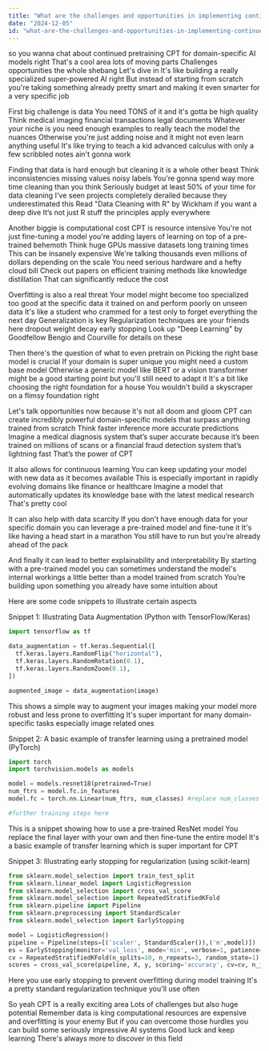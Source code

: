 ```yaml
---
title: "What are the challenges and opportunities in implementing continued pretraining (CPT) for domain-specific AI models?"
date: "2024-12-05"
id: "what-are-the-challenges-and-opportunities-in-implementing-continued-pretraining-cpt-for-domain-specific-ai-models"
---
```


 so you wanna chat about continued pretraining CPT for domain-specific AI models right  That's a cool area lots of moving parts  Challenges opportunities the whole shebang  Let's dive in  It's like building a really specialized super-powered AI right  But instead of starting from scratch you're taking something already pretty smart and making it even smarter for a very specific job

First big challenge is data  You need TONS of it and it's gotta be high quality  Think medical imaging  financial transactions  legal documents  Whatever your niche is  you need enough examples to really teach the model the nuances  Otherwise you're just adding noise and it might not even learn anything useful  It's like trying to teach a kid advanced calculus with only a few scribbled notes  ain't gonna work

Finding that data is hard enough but cleaning it is a whole other beast  Think inconsistencies missing values noisy labels  You're gonna spend way more time cleaning than you think  Seriously  budget at least 50% of your time for data cleaning  I've seen projects completely derailed because they underestimated this  Read "Data Cleaning with R" by Wickham if you want a deep dive  It’s not just R stuff the principles apply everywhere

Another biggie is computational cost  CPT is resource intensive  You're not just fine-tuning a model you're adding layers of learning on top of a pre-trained behemoth  Think huge GPUs massive datasets long training times  This can be insanely expensive  We're talking thousands even millions of dollars depending on the scale  You need serious hardware and a hefty cloud bill  Check out papers on efficient training methods like knowledge distillation  That can significantly reduce the cost

Overfitting is also a real threat  Your model might become too specialized  too good at the specific data it trained on and perform poorly on unseen data  It's like a student who crammed for a test only to forget everything the next day  Generalization is key  Regularization techniques are your friends here dropout weight decay early stopping  Look up "Deep Learning" by Goodfellow Bengio and Courville for details on these

Then there's the question of what to even pretrain on  Picking the right base model is crucial  If your domain is super unique you might need a custom base model  Otherwise a generic model like BERT or a vision transformer might be a good starting point but you'll still need to adapt it  It's a bit like choosing the right foundation for a house  You wouldn't build a skyscraper on a flimsy foundation right

Let's talk opportunities now because it's not all doom and gloom  CPT can create incredibly powerful domain-specific models that surpass anything trained from scratch  Think faster inference more accurate predictions  Imagine a medical diagnosis system that’s super accurate because it’s been trained on millions of scans  or a financial fraud detection system that’s lightning fast  That’s the power of CPT

It also allows for continuous learning  You can keep updating your model with new data as it becomes available  This is especially important in rapidly evolving domains like finance or healthcare  Imagine a model that automatically updates its knowledge base with the latest medical research  That's pretty cool

It can also help with data scarcity  If you don't have enough data for your specific domain you can leverage a pre-trained model and fine-tune it  It's like having a head start in a marathon  You still have to run but you’re already ahead of the pack

And finally it can lead to better explainability and interpretability  By starting with a pre-trained model you can sometimes understand the model's internal workings a little better than a model trained from scratch  You’re building upon something you already have some intuition about

Here are some code snippets to illustrate certain aspects


Snippet 1:  Illustrating Data Augmentation (Python with TensorFlow/Keras)

```python
import tensorflow as tf

data_augmentation = tf.keras.Sequential([
  tf.keras.layers.RandomFlip("horizontal"),
  tf.keras.layers.RandomRotation(0.1),
  tf.keras.layers.RandomZoom(0.1),
])

augmented_image = data_augmentation(image)
```

This shows a simple way to augment your images  making your model more robust and less prone to overfitting  It's super important for many domain-specific tasks especially image related ones

Snippet 2:  A basic example of transfer learning using a pretrained model (PyTorch)

```python
import torch
import torchvision.models as models

model = models.resnet18(pretrained=True)
num_ftrs = model.fc.in_features
model.fc = torch.nn.Linear(num_ftrs, num_classes) #replace num_classes with the number of classes in your dataset

#further training steps here
```

This is a snippet showing how to use a pre-trained ResNet model  You replace the final layer with your own and then fine-tune the entire model  It's a basic example of transfer learning which is super important for CPT

Snippet 3:  Illustrating early stopping for regularization (using scikit-learn)

```python
from sklearn.model_selection import train_test_split
from sklearn.linear_model import LogisticRegression
from sklearn.model_selection import cross_val_score
from sklearn.model_selection import RepeatedStratifiedKFold
from sklearn.pipeline import Pipeline
from sklearn.preprocessing import StandardScaler
from sklearn.model_selection import EarlyStopping

model = LogisticRegression()
pipeline = Pipeline(steps=[('scaler', StandardScaler()),('m',model)])
es = EarlyStopping(monitor='val_loss', mode='min', verbose=1, patience=10)
cv = RepeatedStratifiedKFold(n_splits=10, n_repeats=3, random_state=1)
scores = cross_val_score(pipeline, X, y, scoring='accuracy', cv=cv, n_jobs=-1, error_score='raise')
```

Here you use early stopping to prevent overfitting during model training  It's a pretty standard regularization technique you'll use often



So yeah CPT is a really exciting area  Lots of challenges but also huge potential  Remember data is king computational resources are expensive and overfitting is your enemy  But if you can overcome those hurdles you can build some seriously impressive AI systems  Good luck and keep learning  There's always more to discover in this field
